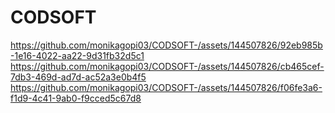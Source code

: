 # CODSOFT
https://github.com/monikagopi03/CODSOFT-/assets/144507826/92eb985b-1e16-4022-aa22-9d31fb32d5c1
https://github.com/monikagopi03/CODSOFT-/assets/144507826/cb465cef-7db3-469d-ad7d-ac52a3e0b4f5
https://github.com/monikagopi03/CODSOFT-/assets/144507826/f06fe3a6-f1d9-4c41-9ab0-f9cced5c67d8
